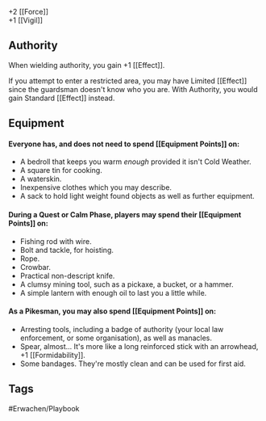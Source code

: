 +2 [[Force]]  
+1 [[Vigil]]

## Authority
When wielding authority, you gain +1 [[Effect]].

If you attempt to enter a restricted area, you may have Limited [[Effect]] since the guardsman doesn't know who you are. With Authority, you would gain Standard [[Effect]] instead.

## Equipment
#### Everyone has, and does not need to spend [[Equipment Points]] on:

- A bedroll that keeps you warm _enough_ provided it isn't Cold Weather.
- A square tin for cooking.
- A waterskin.
- Inexpensive clothes which you may describe.
- A sack to hold light weight found objects as well as further equipment.

#### During a Quest or Calm Phase, players may spend their [[Equipment Points]] on:

- Fishing rod with wire.
- Bolt and tackle, for hoisting.
- Rope.
- Crowbar.
- Practical non-descript knife.
- A clumsy mining tool, such as a pickaxe, a bucket, or a hammer.
- A simple lantern with enough oil to last you a little while.

#### As a Pikesman, you may also spend [[Equipment Points]] on:

- Arresting tools, including a badge of authority (your local law enforcement, or some organisation), as well as manacles.
- Spear, almost... It's more like a long reinforced stick with an arrowhead, +1 [[Formidability]].
- Some bandages. They're mostly clean and can be used for first aid.

## Tags
#Erwachen/Playbook 